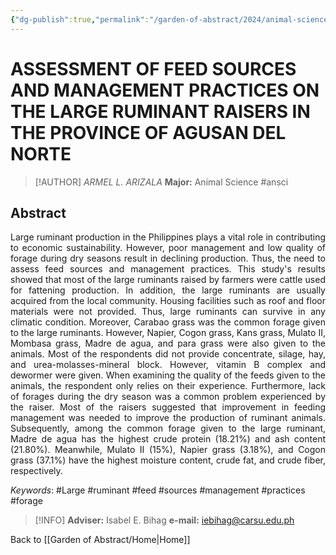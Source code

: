 ```yaml
---
{"dg-publish":true,"permalink":"/garden-of-abstract/2024/animal-science-arizala/","created":"2024-05-23T15:30:47.698+08:00"}
---
```


# ASSESSMENT OF FEED SOURCES AND MANAGEMENT PRACTICES ON THE LARGE RUMINANT RAISERS IN THE PROVINCE OF AGUSAN DEL NORTE
> [!AUTHOR] *ARMEL L. ARIZALA*
> **Major:** Animal Science #ansci
## Abstract
<p align="justify">Large ruminant production in the Philippines plays a vital role in contributing to economic sustainability. However, poor management and low quality of forage during dry seasons result in declining production. Thus, the need to assess feed sources and management practices. This study's results showed that most of the large ruminants raised by farmers were cattle used for fattening production. In addition, the large ruminants are usually acquired from the local community. Housing facilities such as roof and floor materials were not provided. Thus, large ruminants can survive in any climatic condition. Moreover, Carabao grass was the common forage given to the large ruminants. However, Napier, Cogon grass, Kans grass, Mulato II, Mombasa grass, Madre de agua, and para grass were also given to the animals. Most of the respondents did not provide concentrate, silage, hay, and urea-molasses-mineral block. However, vitamin B complex and dewormer were given. When examining the quality of the feeds given to the animals, the respondent only relies on their experience. Furthermore, lack of forages during the dry season was a common problem experienced by the raiser. Most of the raisers suggested that improvement in feeding management was needed to improve the production of ruminant animals. Subsequently, among the common forage given to the large ruminant, Madre de agua has the highest crude protein (18.21%) and ash content (21.80%). Meanwhile, Mulato II (15%), Napier grass (3.18%), and Cogon grass (37.1%) have the highest moisture content, crude fat, and crude fiber, respectively.</p>

*Keywords*: #Large #ruminant #feed #sources #management #practices #forage

> [!INFO] **Adviser:** Isabel E. Bihag
> **e-mail:** iebihag@carsu.edu.ph

Back to [[Garden of Abstract/Home\|Home]]